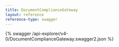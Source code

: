 ```yaml
---
title: DocumentComplianceGateway
layout: reference
reference-type: swagger
---
```

{% swagger /api-explorer/v4-0/DocumentComplianceGateway.swagger2.json %}
